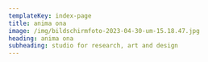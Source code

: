 ```yaml
---
templateKey: index-page
title: anima ona
image: /img/bildschirmfoto-2023-04-30-um-15.18.47.jpg
heading: anima ona
subheading: studio for research, art and design
---
```

